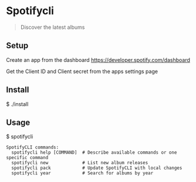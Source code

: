 # Spotifycli

> Discover the latest albums

## Setup

Create an app from the dashboard https://developer.spotify.com/dashboard

Get the Client ID and Client secret from the apps settings page

## Install

$ ./install

## Usage

$ spotifycli

```
SpotifyCLI commands:
  spotifycli help [COMMAND]  # Describe available commands or one specific command
  spotifycli new             # List new album releases
  spotifycli pack            # Update SpotifyCLI with local changes
  spotifycli year            # Search for albums by year
```
